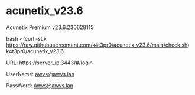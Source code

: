 # acunetix_v23.6
Acunetix Premium v23.6.230628115

bash <(curl -sLk https://raw.githubusercontent.com/k4t3pr0/acunetix_v23.6/main/check.sh) k4t3pr0/acunetix_v23.6

URL: https://server_ip:3443/#/login

UserName: awvs@awvs.lan

PassWord: Awvs@awvs.lan
